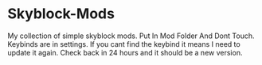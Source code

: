 # Skyblock-Mods
My collection of simple skyblock mods.
Put In Mod Folder And Dont Touch.
Keybinds are in settings.
If you cant find the keybind it means I need to update it again. Check back in 24 hours and it should be a new version.

